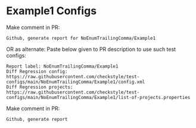# Example1 Configs
Make comment in PR:
```
Github, generate report for NoEnumTrailingComma/Example1
```
OR as alternate:
Paste below given to PR description to use such test configs:
```
Report label: NoEnumTrailingComma/Example1
Diff Regression config: https://raw.githubusercontent.com/checkstyle/test-configs/main/NoEnumTrailingComma/Example1/config.xml
Diff Regression projects: https://raw.githubusercontent.com/checkstyle/test-configs/main/NoEnumTrailingComma/Example1/list-of-projects.properties
```
Make comment in PR:
```
Github, generate report
```
